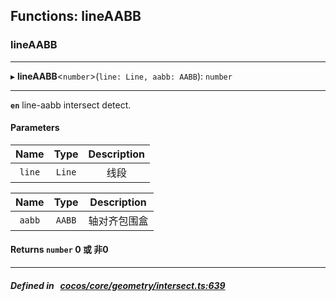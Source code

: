 ## Functions: lineAABB

### lineAABB


___
▸ **lineAABB**<`number`\>(`line: Line, aabb: AABB`): `number`
___



**`en`** 
line-aabb intersect detect.



#### Parameters

| Name | Type | Description |
| :------: | :------: | :------: |
| `line` | `Line` | 线段  |

| Name | Type | Description |
| :------: | :------: | :------: |
| `aabb` | `AABB` | 轴对齐包围盒  |


#### Returns `number` 0 或 非0

___


##### Defined in &nbsp;   [cocos/core/geometry/intersect.ts:639](https://github.com/cocos-creator/engine/blob/c7bf6b8a9/cocos/core/geometry/intersect.ts#L639)&nbsp;
